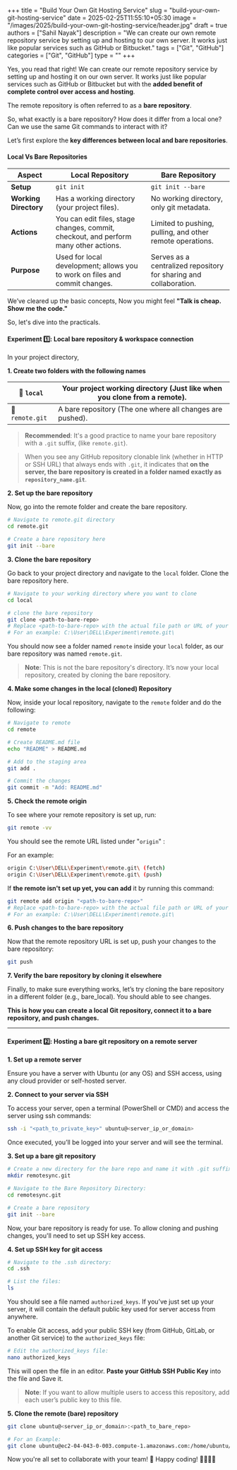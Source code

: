 +++
title = "Build Your Own Git Hosting Service"
slug = "build-your-own-git-hosting-service"
date = 2025-02-25T11:55:10+05:30
image = "/images/2025/build-your-own-git-hosting-service/header.jpg"
draft = true
authors = ["Sahil Nayak"]
description = "We can create our own remote repository service by setting up and hosting to our own server. It works just like popular services such as GitHub or Bitbucket."
tags = ["Git", "GitHub"]
categories = ["Git", "GitHub"]
type = ""
+++

Yes, you read that right! We can create our remote repository service by setting up and hosting it on our own server. It works just like popular services such as GitHub or Bitbucket but with the **added benefit of complete control over access and hosting**.

The remote repository is often referred to as a **bare repository**.

So, what exactly is a bare repository? How does it differ from a local one? Can we use the same Git commands to interact with it?

Let’s first explore the **key differences between local and bare repositories**.

#### Local Vs Bare Repositories

| **Aspect**            | **Local Repository**                                                                 | **Bare Repository**                                               |
| --------------------- | ------------------------------------------------------------------------------------ | ----------------------------------------------------------------- |
| **Setup**             | `git init`                                                                           | `git init --bare`                                                 |
| **Working Directory** | Has a working directory (your project files).                                        | No working directory, only git metadata.                          |
| **Actions**           | You can edit files, stage changes, commit, checkout, and perform many other actions. | Limited to pushing, pulling, and other remote operations.         |
| **Purpose**           | Used for local development; allows you to work on files and commit changes.          | Serves as a centralized repository for sharing and collaboration. |

We’ve cleared up the basic concepts, Now you might feel **"Talk is cheap. Show me the code."**

So, let's dive into the practicals.

#### Experiment 1️⃣: Local bare repository & workspace connection

In your project directory,

**1. Create two folders with the following names**

| 📂 `local`      | Your project working directory (Just like when you clone from a remote). |
| --------------- | ------------------------------------------------------------------------ |
| 📂 `remote.git` | A bare repository (The one where all changes are pushed).                |

> **Recommended**: It's a good practice to name your bare repository with a `.git` suffix, (like `remote.git`).

> When you see any GitHub repository clonable link (whether in HTTP or SSH URL) that always ends with `.git`, it indicates that **on the server, the bare repository is created in a folder named exactly as `repository_name.git`**.

**2. Set up the bare repository**

Now, go into the remote folder and create the bare repository.

```bash
# Navigate to remote.git directory
cd remote.git

# Create a bare repository here
git init --bare
```

**3. Clone the bare repository**

Go back to your project directory and navigate to the `local` folder. Clone the bare repository here.

```bash
# Navigate to your working directory where you want to clone
cd local

# clone the bare repository
git clone <path-to-bare-repo>
# Replace <path-to-bare-repo> with the actual file path or URL of your bare repository.
# For an example: C:\User\DELL\Experiment\remote.git\
```

You should now see a folder named `remote` inside your `local` folder, as our bare repository was named `remote.git`.

> **Note**: This is not the bare repository's directory. It’s now your local repository, created by cloning the bare repository.

**4. Make some changes in the local (cloned) Repository**

Now, inside your local repository, navigate to the `remote` folder and do the following:

```bash
# Navigate to remote
cd remote

# Create README.md file
echo "README" > README.md

# Add to the staging area
git add .

# Commit the changes
git commit -m "Add: README.md"
```

**5. Check the remote origin**

To see where your remote repository is set up, run:

```bash
git remote -vv
```

You should see the remote URL listed under "`origin`" :

For an example:

```bash
origin C:\User\DELL\Experiment\remote.git\ (fetch)
origin C:\User\DELL\Experiment\remote.git\ (push)
```

If **the remote isn't set up yet, you can add** it by running this command:

```bash
git remote add origin "<path-to-bare-repo>"
# Replace <path-to-bare-repo> with the actual file path or URL of your bare repository.
# For an example: C:\User\DELL\Experiment\remote.git\
```

**6. Push changes to the bare repository**

Now that the remote repository URL is set up, push your changes to the bare repository:

```bash
git push
```

**7. Verify the bare repository by cloning it elsewhere**

Finally, to make sure everything works, let’s try cloning the bare repository in a different folder (e.g., bare_local). You should able to see changes.

**This is how you can create a local Git repository, connect it to a bare repository, and push changes.**

---

#### Experiment 2️⃣: Hosting a bare git repository on a remote server

**1. Set up a remote server**

Ensure you have a server with Ubuntu (or any OS) and SSH access, using any cloud provider or self-hosted server.

**2. Connect to your server via SSH**

To access your server, open a terminal (PowerShell or CMD) and access the server using ssh commands:

```bash
ssh -i "<path_to_private_key>" ubuntu@<server_ip_or_domain>
```

Once executed, you’ll be logged into your server and will see the terminal.

**3. Set up a bare git repository**

```bash
# Create a new directory for the bare repo and name it with .git suffix
mkdir remotesync.git

# Navigate to the Bare Repository Directory:
cd remotesync.git

# Create a bare repository
git init --bare
```

Now, your bare repository is ready for use. To allow cloning and pushing changes, you'll need to set up SSH key access.

**4. Set up SSH key for git access**

```bash
# Navigate to the .ssh directory:
cd .ssh

# List the files:
ls
```

You should see a file named `authorized_keys`. If you’ve just set up your server, it will contain the default public key used for server access from anywhere.

To enable Git access, add your public SSH key (from GitHub, GitLab, or another Git service) to the `authorized_keys` file:

```bash
# Edit the authorized_keys file:
nano authorized_keys
```

This will open the file in an editor. **Paste your GitHub SSH Public Key** into the file and Save it.

> **Note**: If you want to allow multiple users to access this repository, add each user’s public key to this file.

**5. Clone the remote (bare) repository**

```bash
git clone ubuntu@<server_ip_or_domain>:<path_to_bare_repo>

# For an Example:
git clone ubuntu@ec2-04-043-0-003.compute-1.amazonaws.com:/home/ubuntu/remotesync.git
```

Now you're all set to collaborate with your team! 🚀 Happy coding! 👨‍💻👩‍💻
